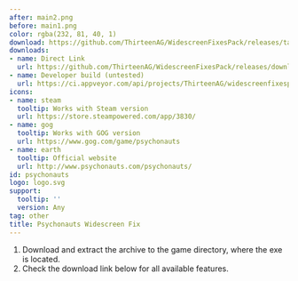 ```yaml
---
after: main2.png
before: main1.png
color: rgba(232, 81, 40, 1)
download: https://github.com/ThirteenAG/WidescreenFixesPack/releases/tag/psychonauts
downloads:
- name: Direct Link
  url: https://github.com/ThirteenAG/WidescreenFixesPack/releases/download/psychonauts/Psychonauts.WidescreenFix.zip
- name: Developer build (untested)
  url: https://ci.appveyor.com/api/projects/ThirteenAG/widescreenfixespack/artifacts/Psychonauts.WidescreenFix.zip?branch=master
icons:
- name: steam
  tooltip: Works with Steam version
  url: https://store.steampowered.com/app/3830/
- name: gog
  tooltip: Works with GOG version
  url: https://www.gog.com/game/psychonauts
- name: earth
  tooltip: Official website
  url: http://www.psychonauts.com/psychonauts/
id: psychonauts
logo: logo.svg
support:
  tooltip: ''
  version: Any
tag: other
title: Psychonauts Widescreen Fix
---
```


1. Download and extract the archive to the game directory, where the exe is located.
2. Check the download link below for all available features.
